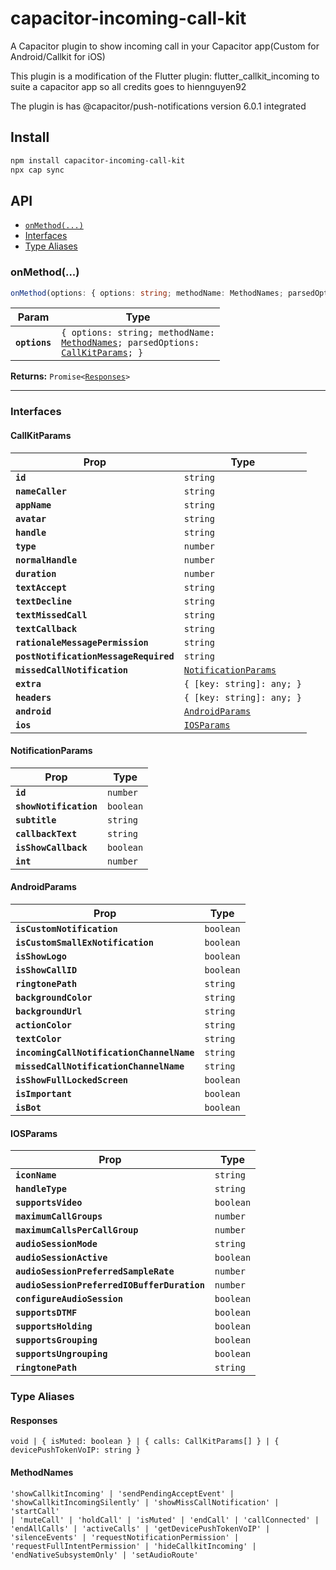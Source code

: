 # capacitor-incoming-call-kit

A Capacitor plugin to show incoming call in your Capacitor app(Custom for Android/Callkit for iOS)

This plugin is a modification of the Flutter plugin: flutter_callkit_incoming to suite a capacitor app so all credits goes to hiennguyen92

The plugin is has @capacitor/push-notifications version 6.0.1 integrated

## Install

```bash
npm install capacitor-incoming-call-kit
npx cap sync
```

## API

<docgen-index>

* [`onMethod(...)`](#onmethod)
* [Interfaces](#interfaces)
* [Type Aliases](#type-aliases)

</docgen-index>

<docgen-api>
<!--Update the source file JSDoc comments and rerun docgen to update the docs below-->

### onMethod(...)

```typescript
onMethod(options: { options: string; methodName: MethodNames; parsedOptions: CallKitParams; }) => Promise<Responses>
```

| Param         | Type                                                                                                                                             |
| ------------- | ------------------------------------------------------------------------------------------------------------------------------------------------ |
| **`options`** | <code>{ options: string; methodName: <a href="#methodnames">MethodNames</a>; parsedOptions: <a href="#callkitparams">CallKitParams</a>; }</code> |

**Returns:** <code>Promise&lt;<a href="#responses">Responses</a>&gt;</code>

--------------------


### Interfaces


#### CallKitParams

| Prop                                  | Type                                                              |
| ------------------------------------- | ----------------------------------------------------------------- |
| **`id`**                              | <code>string</code>                                               |
| **`nameCaller`**                      | <code>string</code>                                               |
| **`appName`**                         | <code>string</code>                                               |
| **`avatar`**                          | <code>string</code>                                               |
| **`handle`**                          | <code>string</code>                                               |
| **`type`**                            | <code>number</code>                                               |
| **`normalHandle`**                    | <code>number</code>                                               |
| **`duration`**                        | <code>number</code>                                               |
| **`textAccept`**                      | <code>string</code>                                               |
| **`textDecline`**                     | <code>string</code>                                               |
| **`textMissedCall`**                  | <code>string</code>                                               |
| **`textCallback`**                    | <code>string</code>                                               |
| **`rationaleMessagePermission`**      | <code>string</code>                                               |
| **`postNotificationMessageRequired`** | <code>string</code>                                               |
| **`missedCallNotification`**          | <code><a href="#notificationparams">NotificationParams</a></code> |
| **`extra`**                           | <code>{ [key: string]: any; }</code>                              |
| **`headers`**                         | <code>{ [key: string]: any; }</code>                              |
| **`android`**                         | <code><a href="#androidparams">AndroidParams</a></code>           |
| **`ios`**                             | <code><a href="#iosparams">IOSParams</a></code>                   |


#### NotificationParams

| Prop                   | Type                 |
| ---------------------- | -------------------- |
| **`id`**               | <code>number</code>  |
| **`showNotification`** | <code>boolean</code> |
| **`subtitle`**         | <code>string</code>  |
| **`callbackText`**     | <code>string</code>  |
| **`isShowCallback`**   | <code>boolean</code> |
| **`int`**              | <code>number</code>  |


#### AndroidParams

| Prop                                      | Type                 |
| ----------------------------------------- | -------------------- |
| **`isCustomNotification`**                | <code>boolean</code> |
| **`isCustomSmallExNotification`**         | <code>boolean</code> |
| **`isShowLogo`**                          | <code>boolean</code> |
| **`isShowCallID`**                        | <code>boolean</code> |
| **`ringtonePath`**                        | <code>string</code>  |
| **`backgroundColor`**                     | <code>string</code>  |
| **`backgroundUrl`**                       | <code>string</code>  |
| **`actionColor`**                         | <code>string</code>  |
| **`textColor`**                           | <code>string</code>  |
| **`incomingCallNotificationChannelName`** | <code>string</code>  |
| **`missedCallNotificationChannelName`**   | <code>string</code>  |
| **`isShowFullLockedScreen`**              | <code>boolean</code> |
| **`isImportant`**                         | <code>boolean</code> |
| **`isBot`**                               | <code>boolean</code> |


#### IOSParams

| Prop                                        | Type                 |
| ------------------------------------------- | -------------------- |
| **`iconName`**                              | <code>string</code>  |
| **`handleType`**                            | <code>string</code>  |
| **`supportsVideo`**                         | <code>boolean</code> |
| **`maximumCallGroups`**                     | <code>number</code>  |
| **`maximumCallsPerCallGroup`**              | <code>number</code>  |
| **`audioSessionMode`**                      | <code>string</code>  |
| **`audioSessionActive`**                    | <code>boolean</code> |
| **`audioSessionPreferredSampleRate`**       | <code>number</code>  |
| **`audioSessionPreferredIOBufferDuration`** | <code>number</code>  |
| **`configureAudioSession`**                 | <code>boolean</code> |
| **`supportsDTMF`**                          | <code>boolean</code> |
| **`supportsHolding`**                       | <code>boolean</code> |
| **`supportsGrouping`**                      | <code>boolean</code> |
| **`supportsUngrouping`**                    | <code>boolean</code> |
| **`ringtonePath`**                          | <code>string</code>  |


### Type Aliases


#### Responses

<code>void | { isMuted: boolean } | { calls: CallKitParams[] } | { devicePushTokenVoIP: string }</code>


#### MethodNames

<code>'showCallkitIncoming' | 'sendPendingAcceptEvent' | 'showCallkitIncomingSilently' | 'showMissCallNotification' | 'startCall' | 'muteCall' | 'holdCall' | 'isMuted' | 'endCall' | 'callConnected' | 'endAllCalls' | 'activeCalls' | 'getDevicePushTokenVoIP' | 'silenceEvents' | 'requestNotificationPermission' | 'requestFullIntentPermission' | 'hideCallkitIncoming' | 'endNativeSubsystemOnly' | 'setAudioRoute'</code>

</docgen-api>
